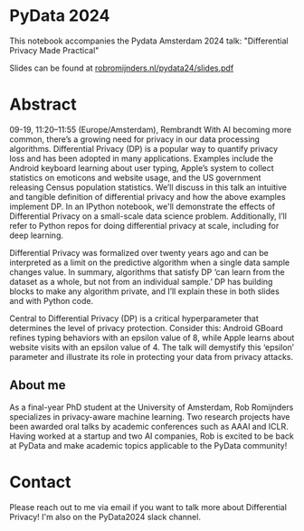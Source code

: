 # PyData 2024

This notebook accompanies the Pydata Amsterdam 2024 talk:
"Differential Privacy Made Practical"

Slides can be found at [robromijnders.nl/pydata24/slides.pdf](https://robromijnders.nl/pydata24/slides.pdf)


# Abstract
09-19, 11:20–11:55 (Europe/Amsterdam), Rembrandt
With AI becoming more common, there’s a growing need for privacy in our data processing algorithms. Differential Privacy (DP) is a popular way to quantify privacy loss and has been adopted in many applications. Examples include the Android keyboard learning about user typing, Apple’s system to collect statistics on emoticons and website usage, and the US government releasing Census population statistics. We’ll discuss in this talk an intuitive and tangible definition of differential privacy and how the above examples implement DP. In an IPython notebook, we'll demonstrate the effects of Differential Privacy on a small-scale data science problem. Additionally, I’ll refer to Python repos for doing differential privacy at scale, including for deep learning.

Differential Privacy was formalized over twenty years ago and can be interpreted as a limit on the predictive algorithm when a single data sample changes value. In summary, algorithms that satisfy DP ‘can learn from the dataset as a whole, but not from an individual sample.’ DP has building blocks to make any algorithm private, and I’ll explain these in both slides and with Python code.

Central to Differential Privacy (DP) is a critical hyperparameter that determines the level of privacy protection. Consider this: Android GBoard refines typing behaviors with an epsilon value of 8, while Apple learns about website visits with an epsilon value of 4. The talk will demystify this ‘epsilon’ parameter and illustrate its role in protecting your data from privacy attacks.


## About me
As a final-year PhD student at the University of Amsterdam, Rob Romijnders specializes in privacy-aware machine learning. Two research projects have been awarded oral talks by academic conferences such as AAAI and ICLR. Having worked at a startup and two AI companies, Rob is excited to be back at PyData and make academic topics applicable to the PyData community!

# Contact
Please reach out to me via email if you want to talk more about Differential Privacy! I'm also on the PyData2024 slack channel.